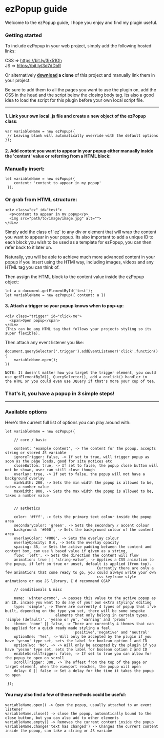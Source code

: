 # ezPopup guide
Welcome to the ezPopup guide, I hope you enjoy and find my plugin useful.

### Getting started
To include ezPopup in your web project, simply add the following hosted links:

CSS => https://bit.ly/3jx51Oh  
JS =>  https://bit.ly/3d7dDbR

Or alternatively **[download](https://github.com/senwmn/ezPopup/archive/main.zip) a clone** of this project and manually link them in your project.

Be sure to add them to all the pages you want to use the plugin on, add the CSS in the head and the script below the closing body tag. Its also a good idea to load the script for this plugin before your own local script file.


***

#### 1. Link your own local .js file and create a new object of the ezPopup class:

    var variableName = new ezPopup({
     // Leaving blank will automatically override with the default options
    });

#### 2. Add content you want to appear in your popup either manually inside the 'content' value **or** referring from a HTML block:
### Manually insert:
     
    let variableName = new ezPopup({     
        content: 'content to appear in my popup'
     });

### Or grab from HTML structure:
    <div class="ez" id="test">
      <p>content to appear in my popup</p> 
      <img src="path/to/image/image.jpg" alt="">
    </div>

Simply add the class of 'ez' to any div or element that will wrap the content you want to appear in your popup. Its also important to add a unique ID to each block you wish to be used as a template for ezPopup, you can then refer back to it later on.

Naturally, you will be able to achieve much more advanced content in your popup if you insert using the HTMl way, including images, videos and any HTML tag you can think of. 

Then assign the HTML block to the content value inside the ezPopup object:
 
    let a = document.getElementById('test'); 
    let variableName = new ezPopup({ content: a })

#### 3.  Attach a trigger so your popup knows when to pop-up:

    <div class="trigger" id="click-me">  
      <span>Open popup</span>  
    </div>
    (This can be any HTML tag that follows your projects styling so its super flexible).

Then attach any event listener you like:

    document.querySelector('.trigger').addEventListener('click',function(){ 
        variableName.open();  
    })

    NOTE: It doesn't matter how you target the trigger element, you could use getElementById(), QuerySelector(), add a onclick() handler in 
    the HTML or you could even use JQuery if that's more your cup of tea.

### That's it, you have a popup in 3 simple steps!


***

### Available options 

Here's the current full list of options you can play around with:

    let variableName = new ezPopup({  
  
        // core / basic 

        content: 'example content', -> The content for the popup, accepts string or stored JS variable
        ignoreTrigger: false, -> If set to true, will trigger popup as soon as the page loads, good for site notices etc
        closeButton: true, -> If set to false, the popup close button will not be shown, user can still close though
        overlay: true, -> If set to false, the popup will not have a background overlay
        minWidth: 200, -> Sets the min width the popup is allowed to be, takes a number value
        maxWidth: 800, -> Sets the max width the popup is allowed to be, takes a number value
        

        // asthetics

        color: '#fff', -> Sets the primary text colour inside the popup area
        secondaryColor: 'green', -> Sets the secondary / accent colour
        background: '#000', -> Sets the background colour of the content area
        overlayColor: '#000', -> Sets the overlay colour
        overlayOpacity: 0.6, -> Sets the overlay opacity
        spacing: 35, -> Sets the active padding between the content and content box, can use % based value if given as a string,
        flow: 'left', -> Sets the direction the content will flow
        animation: true || 'string-value', -> Applies a CSS animation to the popup, if left on true or unset, default is applied (from top). 
                                              Currently there are only a few animations that come ready to go, you could always write your own 
                                              css keyframe style animations or use JS library, I'd recommend GSAP

        // conditionals & misc
     
        name: 'winter-promo', -> passes this value to the active popup as an ID, incase you want to do any of your own extra styling/ editing
        type: 'simple', -> There are currently 4 types of popup that i've built, depending on the type you set, there will be some bespoke 
                           elements that only belong in certain types. 'simple (default)', 'yesno or yn', 'warning' and 'promo'
        theme: 'none' || false, -> There are currently 4 themes that can be applied for a quick ready made styling a feel. 
                                   'positive','negative' and 'neutral'
        optionOne: 'Yes', -> Will only be accepted by the plugin if you have 'yesno' type set, sets the label for boolean option 1 and ID
        optionTwo: 'No', -> -> Will only be accepted by the plugin if you have 'yesno' type set, sets the label for boolean option 2 and ID
        enableScrollTrigger: false, -> If set to true you can allow for the popup to open on scroll
        scrollTrigger: 300, -> The offest from the top of the page or target element, when the viewport reaches, the popup will open
        delay: 0 || false -> Set a delay for the time it takes the popup to open
        
     });

#### You may also find a few of these methods could be useful:

    variableName.open() -> Open the popup, usually attached to an event listener
    variableName.close() -> close the popup, automatically bound to the close button, but you can also add to other elements
    variableName.empty() -> Removes the current content inside the popup
    variableName.change('text has changed') -> Changes the current content inside the popup, can take a string or JS variabe

